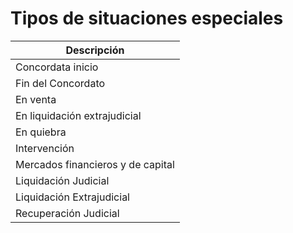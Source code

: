 # Tipos de situaciones especiales

| Descripción |
| ---------------------- |
| Concordata inicio |
| Fin del Concordato |
| En venta |
| En liquidación extrajudicial |
| En quiebra |
| Intervención |
| Mercados financieros y de capital |
| Liquidación Judicial |
| Liquidación Extrajudicial |
| Recuperación Judicial |